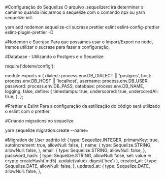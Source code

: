 #Configuração do Sequelize
O arquivo .sequelizerc irá determinar o caminho quando iniciarmos o sequelize com o comando npx ou yarn sequelize init.

yarn add nodemon sequelize-cli sucrase prettier eslint eslint-config-prettier eslint-plugin-prettier -D

#Nodemon e Sucrase
Para que possamos usar o Import/Export no node, iremos utilizar o sucrase para fazer a configuração,

#Database - Utilizando o Postgres e o Sequelize

require('dotenv/config');

module.exports = {
dialect: process.env.DB_DIALECT || 'postgres',
host: process.env.DB_HOST || 'localhost',
username: process.env.DB_USER,
password: process.env.DB_PASS,
database: process.env.DB_NAME,
logging: false,
define: {
timestamps: true,
underscored: true,
undercoredAll: true,
},
};

#Prettier e Eslint
Para a configuração da estilização do código será utilizado o eslint com o prettier

#Criando migrations no sequelize

yarn sequelize migration:create --name=

#Migration de User padrão
id: {
type: Sequelize.INTEGER,
primaryKey: true,
autoIncrement: true,
allowNull: false,
},
name: {
type: Sequelize.STRING,
allowNull: false,
},
email: {
type: Sequelize.STRING,
allowNull: false,
},
password_hash: {
type: Sequelize.STRING,
allowNull: false,
set: value =>
crypto.createHash('md5)
.update(value)
.digest('hex')
},
created_at: {
type: Sequelize.DATE,
allowNull: false,
},
updated_at: {
type: Sequelize.DATE,
allowNull: false,
},

